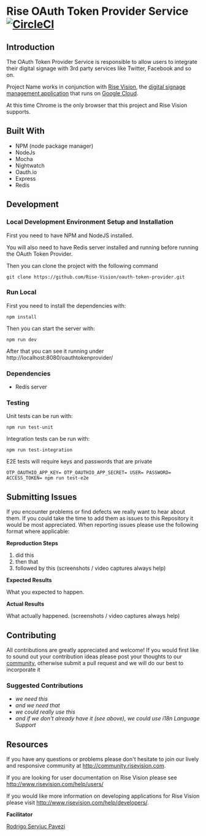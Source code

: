 # Rise OAuth Token Provider Service [![CircleCI](https://circleci.com/gh/Rise-Vision/oauth-token-provider/tree/master.svg?style=svg)](https://circleci.com/gh/Rise-Vision/oauth-token-provider/tree/master)

## Introduction

The OAuth Token Provider Service is responsible to allow users to integrate their digital signage with 3rd party services like Twitter, Facebook and so on.

Project Name works in conjunction with [Rise Vision](http://www.risevision.com), the [digital signage management application](http://apps.risevision.com/) that runs on [Google Cloud](https://cloud.google.com).

At this time Chrome is the only browser that this project and Rise Vision supports.

## Built With
- NPM (node package manager)
- NodeJs
- Mocha
- Nightwatch
- Oauth.io
- Express
- Redis

## Development

### Local Development Environment Setup and Installation

First you need to have NPM and NodeJS installed.

You will also need to have Redis server installed and running before running the OAuth Token Provider.

Then you can clone the project with the following command
```
git clone https://github.com/Rise-Vision/oauth-token-provider.git
```

### Run Local
First you need to install the dependencies with:
```
npm install
```

Then you can start the server with:
```
npm run dev
```

After that you can see it running under http://localhost:8080/oauthtokenprovider/

### Dependencies
- Redis server

### Testing
Unit tests can be run with:
```
npm run test-unit
```

Integration tests can be run with:
```
npm run test-integration
```

E2E tests will require keys and passwords that are private
```
OTP_OAUTHIO_APP_KEY= OTP_OAUTHIO_APP_SECRET= USER= PASSWORD= ACCESS_TOKEN= npm run test-e2e
```

## Submitting Issues
If you encounter problems or find defects we really want to hear about them. If you could take the time to add them as issues to this Repository it would be most appreciated. When reporting issues please use the following format where applicable:

**Reproduction Steps**

1. did this
2. then that
3. followed by this (screenshots / video captures always help)

**Expected Results**

What you expected to happen.

**Actual Results**

What actually happened. (screenshots / video captures always help)

## Contributing
All contributions are greatly appreciated and welcome! If you would first like to sound out your contribution ideas please post your thoughts to our [community](http://community.risevision.com), otherwise submit a pull request and we will do our best to incorporate it

### Suggested Contributions
- *we need this*
- *and we need that*
- *we could really use this*
- *and if we don't already have it (see above), we could use i18n Language Support*

## Resources
If you have any questions or problems please don't hesitate to join our lively and responsive community at http://community.risevision.com.

If you are looking for user documentation on Rise Vision please see http://www.risevision.com/help/users/

If you would like more information on developing applications for Rise Vision please visit http://www.risevision.com/help/developers/.

**Facilitator**

[Rodrigo Serviuc Pavezi](https://github.com/rodrigopavezi "Rodrigo Pavezi")
